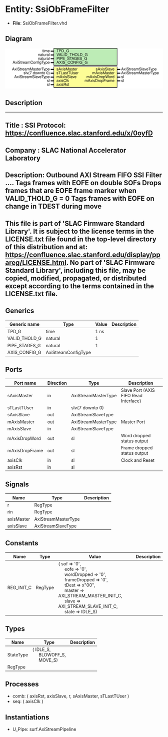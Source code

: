 # Entity: SsiObFrameFilter

- **File**: SsiObFrameFilter.vhd
## Diagram

![Diagram](SsiObFrameFilter.svg "Diagram")
## Description

-----------------------------------------------------------------------------
 Title      : SSI Protocol: https://confluence.slac.stanford.edu/x/0oyfD
-----------------------------------------------------------------------------
 Company    : SLAC National Accelerator Laboratory
-----------------------------------------------------------------------------
 Description: Outbound AXI Stream FIFO SSI Filter ....
              Tags frames with EOFE on double SOFs
              Drops frames that are EOFE frame marker when VALID_THOLD_G = 0
              Tags frames with EOFE on change in TDEST during move
-----------------------------------------------------------------------------
 This file is part of 'SLAC Firmware Standard Library'.
 It is subject to the license terms in the LICENSE.txt file found in the
 top-level directory of this distribution and at:
    https://confluence.slac.stanford.edu/display/ppareg/LICENSE.html.
 No part of 'SLAC Firmware Standard Library', including this file,
 may be copied, modified, propagated, or distributed except according to
 the terms contained in the LICENSE.txt file.
-----------------------------------------------------------------------------
## Generics

| Generic name  | Type                | Value | Description |
| ------------- | ------------------- | ----- | ----------- |
| TPD_G         | time                | 1 ns  |             |
| VALID_THOLD_G | natural             | 1     |             |
| PIPE_STAGES_G | natural             | 1     |             |
| AXIS_CONFIG_G | AxiStreamConfigType |       |             |
## Ports

| Port name      | Direction | Type                | Description                           |
| -------------- | --------- | ------------------- | ------------------------------------- |
| sAxisMaster    | in        | AxiStreamMasterType | Slave Port (AXIS FIFO Read Interface) |
| sTLastTUser    | in        | slv(7 downto 0)     |                                       |
| sAxisSlave     | out       | AxiStreamSlaveType  |                                       |
| mAxisMaster    | out       | AxiStreamMasterType | Master Port                           |
| mAxisSlave     | in        | AxiStreamSlaveType  |                                       |
| mAxisDropWord  | out       | sl                  |  Word dropped status output           |
| mAxisDropFrame | out       | sl                  |  Frame dropped status output          |
| axisClk        | in        | sl                  | Clock and Reset                       |
| axisRst        | in        | sl                  |                                       |
## Signals

| Name       | Type                | Description |
| ---------- | ------------------- | ----------- |
| r          | RegType             |             |
| rin        | RegType             |             |
| axisMaster | AxiStreamMasterType |             |
| axisSlave  | AxiStreamSlaveType  |             |
## Constants

| Name       | Type    | Value                                                                                                                                                                                                                                                                                                                                                                                                                                                                                                                                | Description |
| ---------- | ------- | ------------------------------------------------------------------------------------------------------------------------------------------------------------------------------------------------------------------------------------------------------------------------------------------------------------------------------------------------------------------------------------------------------------------------------------------------------------------------------------------------------------------------------------ | ----------- |
| REG_INIT_C | RegType |  (       sof          => '0',<br><span style="padding-left:20px">       eofe         => '0',<br><span style="padding-left:20px">       wordDropped  => '0',<br><span style="padding-left:20px">       frameDropped => '0',<br><span style="padding-left:20px">       tDest        => x"00",<br><span style="padding-left:20px">       master       => AXI_STREAM_MASTER_INIT_C,<br><span style="padding-left:20px">       slave        => AXI_STREAM_SLAVE_INIT_C,<br><span style="padding-left:20px">       state        => IDLE_S) |             |
## Types

| Name      | Type                                                                                                  | Description |
| --------- | ----------------------------------------------------------------------------------------------------- | ----------- |
| StateType | ( IDLE_S,<br><span style="padding-left:20px"> BLOWOFF_S,<br><span style="padding-left:20px"> MOVE_S)  |             |
| RegType   |                                                                                                       |             |
## Processes
- comb: ( axisRst, axisSlave, r, sAxisMaster, sTLastTUser )
- seq: ( axisClk )
## Instantiations

- U_Pipe: surf.AxiStreamPipeline

